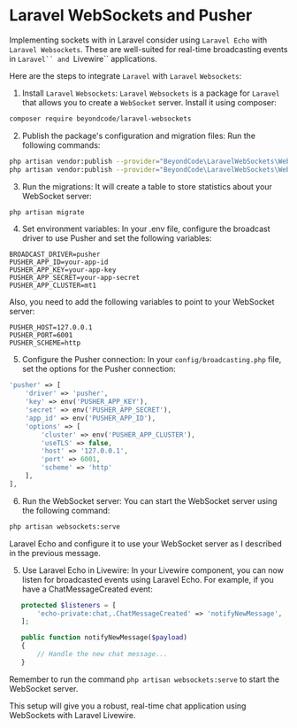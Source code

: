 # Laravel WebSockets and Pusher

Implementing sockets with in Laravel consider using `Laravel Echo` with `Laravel Websockets`. These are well-suited for real-time broadcasting events in `Laravel`` and `Livewire`` applications.

Here are the steps to integrate `Laravel` with `Laravel` `Websockets`:

1. Install `Laravel` `Websockets`: `Laravel` `Websockets` is a package for `Laravel` that allows you to create a `WebSocket` server. Install it using composer:

```sh
composer require beyondcode/laravel-websockets
```

2. Publish the package's configuration and migration files: Run the following commands:

```sh
php artisan vendor:publish --provider="BeyondCode\LaravelWebSockets\WebSocketsServiceProvider" --tag="migrations"
php artisan vendor:publish --provider="BeyondCode\LaravelWebSockets\WebSocketsServiceProvider" --tag="config"
```

3. Run the migrations: It will create a table to store statistics about your WebSocket server:
```sh
php artisan migrate
```

4. Set environment variables: In your .env file, configure the broadcast driver to use Pusher and set the following variables:

```env
BROADCAST_DRIVER=pusher
PUSHER_APP_ID=your-app-id
PUSHER_APP_KEY=your-app-key
PUSHER_APP_SECRET=your-app-secret
PUSHER_APP_CLUSTER=mt1
```

Also, you need to add the following variables to point to your WebSocket server:

```
PUSHER_HOST=127.0.0.1
PUSHER_PORT=6001
PUSHER_SCHEME=http
```

5. Configure the Pusher connection: In your `config/broadcasting.php` file, set the options for the Pusher connection:
```php
'pusher' => [
    'driver' => 'pusher',
    'key' => env('PUSHER_APP_KEY'),
    'secret' => env('PUSHER_APP_SECRET'),
    'app_id' => env('PUSHER_APP_ID'),
    'options' => [
        'cluster' => env('PUSHER_APP_CLUSTER'),
        'useTLS' => false,
        'host' => '127.0.0.1',
        'port' => 6001,
        'scheme' => 'http'
    ],
],
```

6. Run the WebSocket server: You can start the WebSocket server using the following command:

```sh
php artisan websockets:serve
```

Laravel Echo and configure it to use your WebSocket server as I described in the previous message.

5. Use Laravel Echo in Livewire: In your Livewire component, you can now listen for broadcasted events using Laravel Echo. For example, if you have a ChatMessageCreated event:

```php
   protected $listeners = [
       'echo-private:chat,.ChatMessageCreated' => 'notifyNewMessage',
   ];

   public function notifyNewMessage($payload)
   {
       // Handle the new chat message...
   }
```

Remember to run the command `php artisan websockets:serve` to start the WebSocket server.

This setup will give you a robust, real-time chat application using WebSockets with Laravel Livewire.